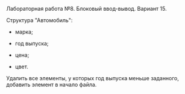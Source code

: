 
Лабораторная работа №8. Блоковый ввод-вывод. Вариант 15.

Структура "Автомобиль":

- марка;

- год выпуска;

- цена;

- цвет.

Удалить все элементы, у которых год выпуска меньше
заданного, добавить элемент в начало файла.
